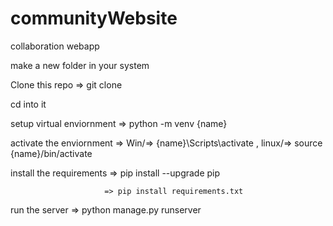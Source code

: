 # communityWebsite
collaboration webapp

make a new folder in your system 

Clone this repo => git clone <url>
  
cd into it

setup virtual enviornment => python -m venv {name}
  
activate the enviornment => Win/=> {name}\Scripts\activate , linux/=> source {name}/bin/activate
  
install the requirements => pip install --upgrade pip

                         => pip install requirements.txt
 
run the server => python manage.py runserver

